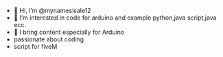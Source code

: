 - 👋 Hi, I’m @mynamesisale12
- 👀 I’m interested in code for arduino and example python,java script,java ecc. 
- 🌱 I bring content especially for Arduino
- passionate about coding
- script for fiveM 
  

